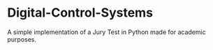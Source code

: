 # Digital-Control-Systems
A simple implementation of a Jury Test in Python made for academic purposes.
